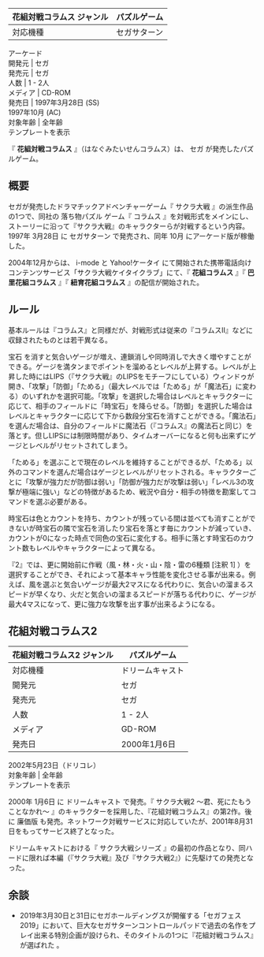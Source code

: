 花組対戦コラムス  ジャンル  |  パズルゲーム   
---|---  
対応機種  |  セガサターン   
アーケード  
開発元  |  セガ   
発売元  |  セガ   
人数  |  1 - 2人   
メディア  |  CD-ROM   
発売日  |  1997年3月28日 (SS)   
1997年10月 (AC)  
対象年齢  |  全年齢   
テンプレートを表示  
  
『 **花組対戦コラムス** 』（はなぐみたいせんコラムス）は、  セガ  が発売したパズルゲーム。

##  概要  

セガが発売したドラマチックアドベンチャーゲーム『  サクラ大戦  』の派生作品の1つで、同社の  落ち物パズル  ゲーム『  コラムス
』を対戦形式をメインにし、ストーリーに沿って『サクラ大戦』のキャラクターらが対戦するという内容。  1997年  3月28日  に  セガサターン
で発売され、同年  10月  にアーケード版が稼働した。

2004年12月からは、  i-mode  と  Yahoo!ケータイ  にて開始された携帯電話向けコンテンツサービス「サクラ大戦ケイタイクラブ」にて、『
**花組コラムス** 』『 **巴里花組コラムス** 』『 **紐育花組コラムス** 』の配信が開始された。

##  ルール  

基本ルールは『コラムス』と同様だが、対戦形式は従来の『コラムスII』などに収録されたものとは若干異なる。

宝石
を消すと気合いゲージが増え、連鎖消しや同時消しで大きく増やすことができる。ゲージを満タンまでポイントを溜めるとレベルが上昇する。レベルが上昇した時にはLIPS（『サクラ大戦』のLIPSをモチーフにしている）ウィンドゥが開き、「攻撃」「防御」「ためる」（最大レベルでは「ためる」が「魔法石」に変わる）のいずれかを選択可能。「攻撃」を選択した場合はレベルとキャラクターに応じて、相手のフィールドに「時宝石」を降らせる。「防御」を選択した場合はレベルとキャラクターに応じて下から数段分宝石を消すことができる。「魔法石」を選んだ場合は、自分のフィールドに魔法石（『コラムス』の魔法石と同じ）を落とす。但しLIPSには制限時間があり、タイムオーバーになると何も出来ずにゲージとレベルがリセットされてしまう。

「ためる」を選ぶことで現在のレベルを維持することができるが、「ためる」以外のコマンドを選んだ場合はゲージとレベルがリセットされる。キャラクターごとに「攻撃が強力だが防御は弱い」「防御が強力だが攻撃は弱い」「レベル3の攻撃が極端に強い」などの特徴があるため、戦況や自分・相手の特徴を勘案してコマンドを選ぶ必要がある。

時宝石は色とカウントを持ち、カウントが残っている間は並べても消すことができないが時宝石の隣で宝石を消したり宝石を落とす毎にカウントが減っていき、カウントが0になった時点で同色の宝石に変化する。相手に落とす時宝石のカウント数もレベルやキャラクターによって異なる。

『2』では、更に開始前に作戦（風・林・火・山・陰・雷の6種類  [注釈 1]
）を選択することができ、それによって基本キャラ性能を変化させる事が出来る。例えば、風を選ぶと気合いゲージが最大2マスになる代わりに、気合いの溜まるスピードが早くなり、火だと気合いの溜まるスピードが落ちる代わりに、ゲージが最大4マスになって、更に強力な攻撃を出す事が出来るようになる。

##  花組対戦コラムス2  

花組対戦コラムス2  ジャンル  |  パズルゲーム   
---|---  
対応機種  |  ドリームキャスト   
開発元  |  セガ   
発売元  |  セガ   
人数  |  1 - 2人   
メディア  |  GD-ROM   
発売日  |  2000年1月6日   
2002年5月23日（ドリコレ）  
対象年齢  |  全年齢   
テンプレートを表示  
  
2000年  1月6日  に  ドリームキャスト  で発売。『  サクラ大戦2 〜君、死にたもうことなかれ〜
』のキャラクターを採用した、『花組対戦コラムス』の第2作。後に  廉価版
も発売。ネットワーク対戦サービスに対応していたが、2001年8月31日をもってサービス終了となった。

ドリームキャストにおける『  サクラ大戦シリーズ
』の最初の作品となり、同ハードに限れば本編（『サクラ大戦』及び『サクラ大戦2』）に先駆けての発売となった。

##  余談  

  * 2019年3月30日と31日にセガホールディングスが開催する「セガフェス2019」において、巨大なセガサターンコントロールパッドで過去の名作をプレイ出来る特別企画が設けられ、そのタイトルの1つに『花組対戦コラムス』が選ばれた    。 

